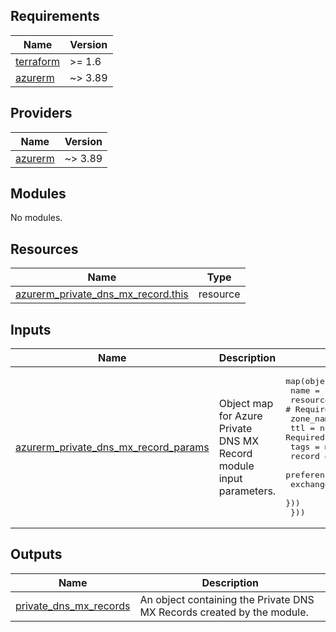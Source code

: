 <!-- BEGIN_TF_DOCS -->
<!-- markdown-table-prettify-ignore-start -->
## Requirements

| Name | Version |
|------|---------|
| <a name="requirement_terraform"></a> [terraform](#requirement\_terraform) | >= 1.6 |
| <a name="requirement_azurerm"></a> [azurerm](#requirement\_azurerm) | ~> 3.89 |

## Providers

| Name | Version |
|------|---------|
| <a name="provider_azurerm"></a> [azurerm](#provider\_azurerm) | ~> 3.89 |

## Modules

No modules.

## Resources

| Name | Type |
|------|------|
| [azurerm_private_dns_mx_record.this](https://registry.terraform.io/providers/hashicorp/azurerm/latest/docs/resources/private_dns_mx_record) | resource |

## Inputs

| Name | Description | Type | Default | Required |
|------|-------------|------|---------|:--------:|
| <a name="input_azurerm_private_dns_mx_record_params"></a> [azurerm\_private\_dns\_mx\_record\_params](#input\_azurerm\_private\_dns\_mx\_record\_params) | Object map for Azure Private DNS MX Record module input parameters. | <pre>map(object({<br>    name                = string<br>    resource_group_name = string # Required<br>    zone_name           = string # Required<br>    ttl                 = number # Required<br>    tags                = map(string)<br>    record = map(object({ # Required<br>      preference = number # Required<br>      exchange   = string # Required<br>    }))<br>  }))</pre> | n/a | yes |

## Outputs

| Name | Description |
|------|-------------|
| <a name="output_private_dns_mx_records"></a> [private\_dns\_mx\_records](#output\_private\_dns\_mx\_records) | An object containing the Private DNS MX Records created by the module. |
<!-- markdown-table-prettify-ignore-end -->

<!-- END_TF_DOCS -->